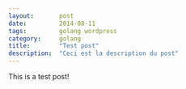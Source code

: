 ```yaml
---
layout:       post
date:         2014-08-11
tags:         golang wordpress
category:     golang
title:        "Test post"
description:  "Ceci est la description du post"
---
```


This is a test post!
